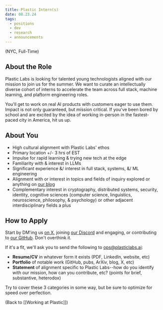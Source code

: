 ```yaml
---
title: Plastic Intern(s)
date: 08.23.24
tags:
  - positions
  - dev
  - research
  - announcements
---
```


(NYC, Full-Time)

## About the Role

Plastic Labs is looking for talented young technologists aligned with our mission to join us for the summer. We want to curate an intellectually diverse cohort of interns to accelerate the team across full stack, machine learning, and plaftorm engineering roles. 

You'll get to work on real AI products with customers eager to use them. Impact is not only guaranteed, but mission critical. If you've been bored by school and are excited by the idea of working in-person in the fastest-paced city in America, hit us up.

## About You

- High cultural alignment with Plastic Labs' ethos
- Primary location +/- 3 hrs of EST
- Impulse for rapid learning & trying new tech at the edge
- Familiarity with & interest in LLMs
- Significant experience &/ interest in full stack, systems, &/ ML engineering
- Alignment with or interest in topics and fields of inquiry explored or anything on [our blog](https://blog.plasticlabs.ai)
- Complementary interest in cryptography, distributed systems, security, identity, cognitive sciences (computer science, linguistics, neuroscience, philosophy, & psychology) or other adjacent interdisciplinary fields a plus

## How to Apply

Start by DM'ing us [on X](https://x.com/plastic_labs), joining [our Discord](https://discord.gg/plasticlabs) and engaging, or contributing to [our GitHub](https://github.com/plastic-labs). Don't overthink it.

If it's a fit, we'll ask you to send the following to ops@plasticlabs.ai:

- **Resume/CV** in whatever form it exists (PDF, LinkedIn, website, etc)
- **Portfolio** of notable work (GitHub, pubs, ArXiv, blog, X, etc)
- **Statement** of alignment specific to Plastic Labs--how do you identify with our mission, how can you contribute, etc? (points for brief, substantive, heterodox)

Try to cover these 3 categories in some way, but be sure to optimize for speed over perfection.

(Back to [[Working at Plastic]])
